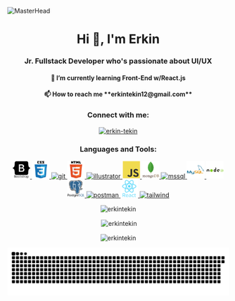 ![MasterHead](https://s3-ap-south-1.amazonaws.com/trt-blog-ghost/2022/12/technology-stack-for-web-application-development.png)
<h1 align="center">Hi 👋, I'm Erkin</h1>
<h3 align="center">Jr. Fullstack Developer who's passionate about UI/UX</h3>

<h4 align="center">
 🌱 I’m currently learning Front-End w/React.js
  </h4>
  <h4 align="center">
 📫 How to reach me **erkintekin12@gmail.com**
</h4>
<h3 align="center">Connect with me:</h3>
<p align="center">
<a href="https://linkedin.com/in/erkin-tekin" target="blank"><img align="center" src="https://raw.githubusercontent.com/rahuldkjain/github-profile-readme-generator/master/src/images/icons/Social/linked-in-alt.svg" alt="erkin-tekin" height="30" width="40" /></a>
</p>

<h3 align="center">Languages and Tools:</h3>
<p align="center"> <a href="https://getbootstrap.com" target="_blank" rel="noreferrer"> <img src="https://raw.githubusercontent.com/devicons/devicon/master/icons/bootstrap/bootstrap-plain-wordmark.svg" alt="bootstrap" width="40" height="40"/> </a> <a href="https://www.w3schools.com/css/" target="_blank" rel="noreferrer"> <img src="https://raw.githubusercontent.com/devicons/devicon/master/icons/css3/css3-original-wordmark.svg" alt="css3" width="40" height="40"/> </a> <a href="https://git-scm.com/" target="_blank" rel="noreferrer"> <img src="https://www.vectorlogo.zone/logos/git-scm/git-scm-icon.svg" alt="git" width="40" height="40"/> </a> <a href="https://www.w3.org/html/" target="_blank" rel="noreferrer"> <img src="https://raw.githubusercontent.com/devicons/devicon/master/icons/html5/html5-original-wordmark.svg" alt="html5" width="40" height="40"/> </a> <a href="https://www.adobe.com/in/products/illustrator.html" target="_blank" rel="noreferrer"> <img src="https://www.vectorlogo.zone/logos/adobe_illustrator/adobe_illustrator-icon.svg" alt="illustrator" width="40" height="40"/> </a> <a href="https://developer.mozilla.org/en-US/docs/Web/JavaScript" target="_blank" rel="noreferrer"> <img src="https://raw.githubusercontent.com/devicons/devicon/master/icons/javascript/javascript-original.svg" alt="javascript" width="40" height="40"/> </a> <a href="https://www.mongodb.com/" target="_blank" rel="noreferrer"> <img src="https://raw.githubusercontent.com/devicons/devicon/master/icons/mongodb/mongodb-original-wordmark.svg" alt="mongodb" width="40" height="40"/> </a> <a href="https://www.microsoft.com/en-us/sql-server" target="_blank" rel="noreferrer"> <img src="https://www.svgrepo.com/show/303229/microsoft-sql-server-logo.svg" alt="mssql" width="40" height="40"/> </a> <a href="https://www.mysql.com/" target="_blank" rel="noreferrer"> <img src="https://raw.githubusercontent.com/devicons/devicon/master/icons/mysql/mysql-original-wordmark.svg" alt="mysql" width="40" height="40"/> </a> <a href="https://nodejs.org" target="_blank" rel="noreferrer"> <img src="https://raw.githubusercontent.com/devicons/devicon/master/icons/nodejs/nodejs-original-wordmark.svg" alt="nodejs" width="40" height="40"/> </a> <a href="https://www.postgresql.org" target="_blank" rel="noreferrer"> <img src="https://raw.githubusercontent.com/devicons/devicon/master/icons/postgresql/postgresql-original-wordmark.svg" alt="postgresql" width="40" height="40"/> </a> <a href="https://postman.com" target="_blank" rel="noreferrer"> <img src="https://www.vectorlogo.zone/logos/getpostman/getpostman-icon.svg" alt="postman" width="40" height="40"/> </a> <a href="https://reactjs.org/" target="_blank" rel="noreferrer"> <img src="https://raw.githubusercontent.com/devicons/devicon/master/icons/react/react-original-wordmark.svg" alt="react" width="40" height="40"/> </a> <a href="https://tailwindcss.com/" target="_blank" rel="noreferrer"> <img src="https://www.vectorlogo.zone/logos/tailwindcss/tailwindcss-icon.svg" alt="tailwind" width="40" height="40"/> </a> </p>

<p align="center"><img align="center" src="https://github-readme-stats.vercel.app/api/top-langs?username=erkintekin&show_icons=true&theme=onedark&locale=en&layout=compact" alt="erkintekin" /></p>

<p align="center">&nbsp;<img align="center" src="https://github-readme-stats.vercel.app/api?username=erkintekin&show_icons=true&theme=onedark&locale=en" alt="erkintekin" /></p>

<p align="center"><img align="center" src="https://github-readme-streak-stats.herokuapp.com/?user=erkintekin&theme=dark" alt="erkintekin" /></p>


<picture align="center">
  <source media="(prefers-color-scheme: dark)" srcset="https://raw.githubusercontent.com/erkintekin/erkintekin/output/github-contribution-grid-snake-dark.svg">
  <source media="(prefers-color-scheme: light)" srcset="https://raw.githubusercontent.com/erkintekin/erkintekin/output/github-contribution-grid-snake.svg">
  <img align="center" alt="github contribution grid snake animation" src="https://raw.githubusercontent.com/erkintekin/erkintekin/output/github-contribution-grid-snake.svg">
</picture>
